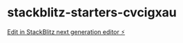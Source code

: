 # stackblitz-starters-cvcigxau

[Edit in StackBlitz next generation editor ⚡️](https://stackblitz.com/~/github.com/ThereseGlode/stackblitz-starters-cvcigxau)